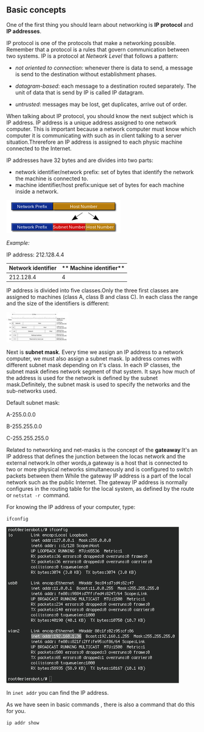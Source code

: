 ## Basic concepts


One of the first thing you should learn about networking is **IP protocol** and **IP addresses**.


IP protocol is one of the protocols that make a networking possible. Remember that a protocol is a rules that govern communication between two systems.
IP is a protocol at  *Network Level* that follows a pattern:

- *not oriented to connection*: whenever there is data to send, a message is send to the destination without  establishment phases.

- *datagram-based*: each message to a destination
routed separately. The unit of data that is send by IP is called IP datagram.

- *untrusted*: messages may be lost, get duplicates,
arrive out of order.


When talking about IP protocol, you should know the next subject which is IP address. IP address is a unique address assigned to one network computer. This is important because a network computer must know which computer it is communicating with such as in client talking to a server situation.Threrefore an IP address is assigned to each physic machine connected to the Internet.

IP addresses have 32 bytes and are divides into two parts:

- network identifier/network prefix: set of bytes that identify the network the machine is connected to.
- machine identifier/host prefix:unique set of bytes for each machine inside a network.

![prefix](img1/prefix.png)


*Example:*

IP address: 212.128.4.4

|**Network identifier**|** Machine identifier**|
|----------------------|-----------------------|
| 212.128.4|4|



IP address is divided into five classes.Only the three first classes are assigned to machines (class A, class B and class C).
In each class the range and the size of the identifiers is different:

![classes](img1/classes.jpeg)

Next is **subnet mask**. Every time we assign an IP address to a network computer, we must also assign a subnet mask. Ip address comes with different subnet mask depending on it's class. In each IP classes, the subnet mask defines network segment of that system. It says how much of the address is used for the network is defined by the subnet mask.Definitely, the subnet mask is used to specify the networks and the sub-networks used.

Default subnet mask:

A-255.0.0.0

B-255.255.0.0

C-255.255.255.0

Related to networking and net-masks is the concept of the **gateaway**:It's an IP address that defines the junction between the locas network and the external network.In other words,a gateway is a host that is connected to two or more physical networks
simultaneously and is configured to switch packets between them
While the gateway IP address is a part of the local network such as the public Internet. The gateway IP address is normally configures in the routing table for the local system, as defined by the route or `netstat -r `command.

For knowing the IP address of your computer, type:
```
ifconfig
```

![Ip](img1/IP_add.jpg)

In `inet addr` you can find the IP address.

As we have seen in basic commands , there is also a command that do this for you.
```
ip addr show
```


